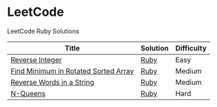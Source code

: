 LeetCode
========

LeetCode Ruby Solutions

| Title | Solution | Difficulty |
| ----- | -------- | ---------- |
|[Reverse Integer](https://oj.leetcode.com/problems/reverse-integer/)| [Ruby](./lib/easy/reverse_integer.rb)|Easy|
|[Find Minimum in Rotated Sorted Array](https://oj.leetcode.com/problems/find-minimum-in-rotated-sorted-array/)| [Ruby](./lib/medium/find_minimum_in_rotated_sorted_array.rb)|Medium|
|[Reverse Words in a String](https://oj.leetcode.com/problems/reverse-words-in-a-string/)| [Ruby](./lib/medium/reverse_words_in_string.rb)|Medium|
|[N-Queens](https://oj.leetcode.com/problems/n-queens/)| [Ruby](./lib/hard/n_queens.rb)|Hard|

